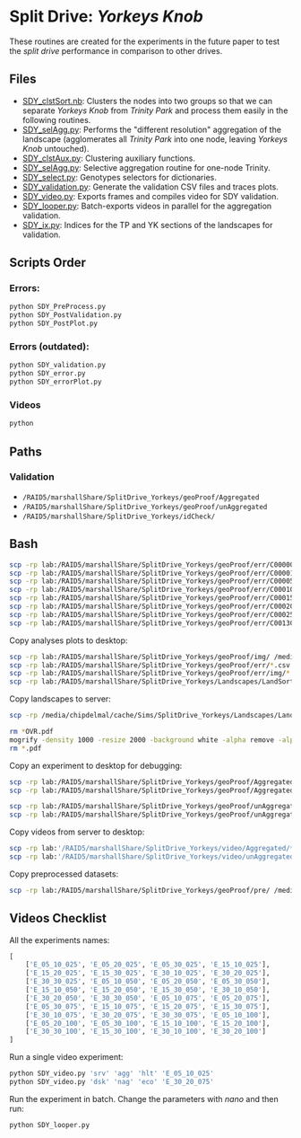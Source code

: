 # Split Drive: _Yorkeys Knob_

These routines are created for the experiments in the future paper to test the _split drive_ performance in comparison to other drives.

##  Files

* [SDY_clstSort.nb](./SDY_clstSort.nb): Clusters the nodes into two groups so that we can separate _Yorkeys Knob_ from _Trinity Park_ and process them easily in the following routines.
* [SDY_selAgg.py](./SDY_selAgg.py): Performs the "different resolution" aggregation of the landscape (agglomerates all _Trinity Park_ into one node, leaving _Yorkeys Knob_ untouched).
* [SDY_clstAux.py](./SDY_clstAux.py): Clustering auxiliary functions.
* [SDY_selAgg.py](./SDY_selAgg.py): Selective aggregation routine for one-node Trinity.
* [SDY_select.py](./SDY_select.py): Genotypes selectors for dictionaries.
* [SDY_validation.py](./SDY_validation.py): Generate the validation CSV files and traces plots.
* [SDY_video.py](./SDY_video.py): Exports frames and compiles video for SDY validation.
* [SDY_looper.py](./SDY_looper.py): Batch-exports videos in parallel for the aggregation validation.
* [SDY_ix.py](./SDY_ix.py): Indices for the TP and YK sections of the landscapes for validation.


## Scripts Order

### Errors:

```bash
python SDY_PreProcess.py
python SDY_PostValidation.py
python SDY_PostPlot.py
```


### Errors (outdated):

```bash
python SDY_validation.py
python SDY_error.py
python SDY_errorPlot.py
```

### Videos

```bash
python
```

## Paths

### Validation

* `/RAID5/marshallShare/SplitDrive_Yorkeys/geoProof/Aggregated`
* `/RAID5/marshallShare/SplitDrive_Yorkeys/geoProof/unAggregated`
* `/RAID5/marshallShare/SplitDrive_Yorkeys/idCheck/`


## Bash

```bash
scp -rp lab:/RAID5/marshallShare/SplitDrive_Yorkeys/geoProof/err/C000001 /media/chipdelmal/cache/Sims/SplitDrive_Yorkeys/geoProof/err/;
scp -rp lab:/RAID5/marshallShare/SplitDrive_Yorkeys/geoProof/err/C000010 /media/chipdelmal/cache/Sims/SplitDrive_Yorkeys/geoProof/err/;
scp -rp lab:/RAID5/marshallShare/SplitDrive_Yorkeys/geoProof/err/C000050 /media/chipdelmal/cache/Sims/SplitDrive_Yorkeys/geoProof/err/;
scp -rp lab:/RAID5/marshallShare/SplitDrive_Yorkeys/geoProof/err/C000100 /media/chipdelmal/cache/Sims/SplitDrive_Yorkeys/geoProof/err/;
scp -rp lab:/RAID5/marshallShare/SplitDrive_Yorkeys/geoProof/err/C000150 /media/chipdelmal/cache/Sims/SplitDrive_Yorkeys/geoProof/err/;
scp -rp lab:/RAID5/marshallShare/SplitDrive_Yorkeys/geoProof/err/C000200 /media/chipdelmal/cache/Sims/SplitDrive_Yorkeys/geoProof/err/;
scp -rp lab:/RAID5/marshallShare/SplitDrive_Yorkeys/geoProof/err/C000250 /media/chipdelmal/cache/Sims/SplitDrive_Yorkeys/geoProof/err/;
scp -rp lab:/RAID5/marshallShare/SplitDrive_Yorkeys/geoProof/err/C001303 /media/chipdelmal/cache/Sims/SplitDrive_Yorkeys/geoProof/err/;

```

Copy analyses plots to desktop:

```bash
scp -rp lab:/RAID5/marshallShare/SplitDrive_Yorkeys/geoProof/img/ /media/chipdelmal/cache/Sims/SplitDrive_Yorkeys/geoProof/;
scp -rp lab:/RAID5/marshallShare/SplitDrive_Yorkeys/geoProof/err/*.csv /media/chipdelmal/cache/Sims/SplitDrive_Yorkeys/geoProof/err/;
scp -rp lab:/RAID5/marshallShare/SplitDrive_Yorkeys/geoProof/err/img/* /media/chipdelmal/cache/Sims/SplitDrive_Yorkeys/geoProof/err/img;
scp -rp lab:/RAID5/marshallShare/SplitDrive_Yorkeys/Landscapes/LandSorted/* /media/chipdelmal/cache/Sims/SplitDrive_Yorkeys/LandSorted/;

```

Copy landscapes to server:

```bash
scp -rp /media/chipdelmal/cache/Sims/SplitDrive_Yorkeys/Landscapes/LandAggregated/Filtered/* lab:/RAID5/marshallShare/SplitDrive_Yorkeys/Landscapes/LandAggregated/Filtered/

```

```bash
rm *OVR.pdf
mogrify -density 1000 -resize 2000 -background white -alpha remove -alpha off -format png ./*.pdf
rm *.pdf

```

Copy an experiment to desktop for debugging:

```bash
scp -rp lab:/RAID5/marshallShare/SplitDrive_Yorkeys/geoProof/Aggregated/ANALYZED/E_15_20_050/ '/home/chipdelmal/Desktop/SplitDrive_Yorkeys/geoProof/Aggregated/ANALYZED'
scp -rp lab:/RAID5/marshallShare/SplitDrive_Yorkeys/geoProof/Aggregated/GARBAGE/E_15_20_050/ '/home/chipdelmal/Desktop/SplitDrive_Yorkeys/geoProof/Aggregated/GARBAGE'

scp -rp lab:/RAID5/marshallShare/SplitDrive_Yorkeys/geoProof/unAggregated/ANALYZED/E_30_30_100_c1/ '/home/chipdelmal/Desktop/SplitDrive_Yorkeys/geoProof/unAggregated/ANALYZED'
scp -rp lab:/RAID5/marshallShare/SplitDrive_Yorkeys/geoProof/unAggregated/GARBAGE/E_30_30_100_c1/ '/home/chipdelmal/Desktop/SplitDrive_Yorkeys/geoProof/unAggregated/GARBAGE'
```

Copy videos from server to desktop:

```bash
scp -rp lab:'/RAID5/marshallShare/SplitDrive_Yorkeys/video/Aggregated/*.mp4' '/home/chipdelmal/Desktop/SplitDrive_Yorkeys/video/Aggregated/'
scp -rp lab:'/RAID5/marshallShare/SplitDrive_Yorkeys/video/unAggregated/*.mp4' '/home/chipdelmal/Desktop/SplitDrive_Yorkeys/video/unAggregated/'
```

Copy preprocessed datasets:

```bash
scp -rp lab:/RAID5/marshallShare/SplitDrive_Yorkeys/geoProof/pre/ /media/chipdelmal/cache/Sims/SplitDrive_Yorkeys/geoProof/
```


## Videos Checklist

All the experiments names:

```python
[
    ['E_05_10_025', 'E_05_20_025', 'E_05_30_025', 'E_15_10_025'],
    ['E_15_20_025', 'E_15_30_025', 'E_30_10_025', 'E_30_20_025'],
    ['E_30_30_025', 'E_05_10_050', 'E_05_20_050', 'E_05_30_050'],
    ['E_15_10_050', 'E_15_20_050', 'E_15_30_050', 'E_30_10_050'],
    ['E_30_20_050', 'E_30_30_050', 'E_05_10_075', 'E_05_20_075'],
    ['E_05_30_075', 'E_15_10_075', 'E_15_20_075', 'E_15_30_075'],
    ['E_30_10_075', 'E_30_20_075', 'E_30_30_075', 'E_05_10_100'],
    ['E_05_20_100', 'E_05_30_100', 'E_15_10_100', 'E_15_20_100'],
    ['E_30_30_100', 'E_15_30_100', 'E_30_10_100', 'E_30_20_100']
]
```

Run a single video experiment:

```bash
python SDY_video.py 'srv' 'agg' 'hlt' 'E_05_10_025'
python SDY_video.py 'dsk' 'nag' 'eco' 'E_30_20_075'
```

Run the experiment in batch. Change the parameters with *nano* and then run:

```bash
python SDY_looper.py
```

